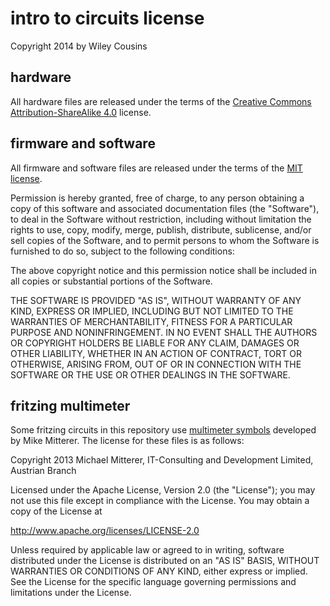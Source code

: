 # intro to circuits license
Copyright 2014 by Wiley Cousins

## hardware
All hardware files are released under the terms of the [Creative Commons Attribution-ShareAlike 4.0](http://creativecommons.org/licenses/by-sa/4.0/) license.

## firmware and software
All firmware and software files are released under the terms of the [MIT license](http://opensource.org/licenses/MIT).

Permission is hereby granted, free of charge, to any person obtaining a copy
of this software and associated documentation files (the "Software"), to deal
in the Software without restriction, including without limitation the rights
to use, copy, modify, merge, publish, distribute, sublicense, and/or sell
copies of the Software, and to permit persons to whom the Software is
furnished to do so, subject to the following conditions:

The above copyright notice and this permission notice shall be included in
all copies or substantial portions of the Software.

THE SOFTWARE IS PROVIDED "AS IS", WITHOUT WARRANTY OF ANY KIND, EXPRESS OR
IMPLIED, INCLUDING BUT NOT LIMITED TO THE WARRANTIES OF MERCHANTABILITY,
FITNESS FOR A PARTICULAR PURPOSE AND NONINFRINGEMENT. IN NO EVENT SHALL THE
AUTHORS OR COPYRIGHT HOLDERS BE LIABLE FOR ANY CLAIM, DAMAGES OR OTHER
LIABILITY, WHETHER IN AN ACTION OF CONTRACT, TORT OR OTHERWISE, ARISING FROM,
OUT OF OR IN CONNECTION WITH THE SOFTWARE OR THE USE OR OTHER DEALINGS IN
THE SOFTWARE.

## fritzing multimeter
Some fritzing circuits in this repository use [multimeter symbols](https://github.com/MikeMitterer/fritzing-multimeter) developed by Mike Mitterer. The license for these files is as follows:

Copyright 2013 Michael Mitterer, IT-Consulting and Development Limited,
Austrian Branch

Licensed under the Apache License, Version 2.0 (the "License");
you may not use this file except in compliance with the License.
You may obtain a copy of the License at

   http://www.apache.org/licenses/LICENSE-2.0

Unless required by applicable law or agreed to in writing,
software distributed under the License is distributed on an
"AS IS" BASIS, WITHOUT WARRANTIES OR CONDITIONS OF ANY KIND,
either express or implied. See the License for the specific language
governing permissions and limitations under the License.
